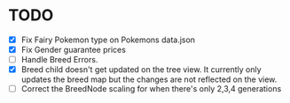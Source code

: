 # TODO

-   [x] Fix Fairy Pokemon type on Pokemons data.json
-   [x] Fix Gender guarantee prices
-   [ ] Handle Breed Errors.
-   [x] Breed child doesn't get updated on the tree view. It currently only updates the breed map but the changes are not reflected on the view.
-   [ ] Correct the BreedNode scaling for when there's only 2,3,4 generations
